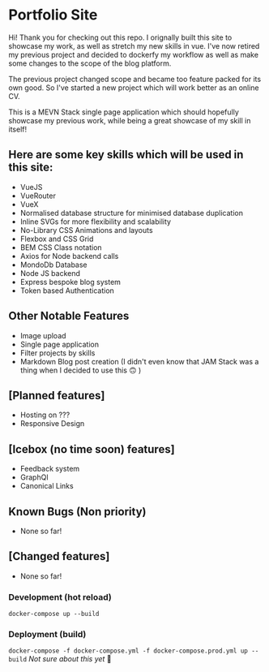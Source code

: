 # Portfolio Site

Hi! Thank you for checking out this repo.
I orignally built this site to showcase my work, as well as stretch my new skills in vue. I've now retired my previous project and decided to dockerfy my workflow as well as make some changes to the scope of the blog platform.

The previous project changed scope and became too feature packed for its own good.
So I've started a new project which will work better as an online CV.

This is a MEVN Stack single page application which should hopefully showcase my previous work, while being a great showcase of my skill in itself!

## Here are some key skills which will be used in this site:

- VueJS
- VueRouter
- VueX
- Normalised database structure for minimised database duplication
- Inline SVGs for more flexibility and scalability
- No-Library CSS Animations and layouts
- Flexbox and CSS Grid
- BEM CSS Class notation
- Axios for Node backend calls
- MondoDb Database
- Node JS backend
- Express bespoke blog system
- Token based Authentication

## Other Notable Features

- Image upload
- Single page application
- Filter projects by skills
- Markdown Blog post creation (I didn't even know that JAM Stack was a thing when I decided to use this 🙃 )

## [Planned features]

- Hosting on ???
- Responsive Design

## [Icebox (no time soon) features]

- Feedback system
- GraphQl
- Canonical Links

## Known Bugs (Non priority)

- None so far!

## [Changed features]

- None so far!

### Development (hot reload)

`docker-compose up --build`

### Deployment (build)

`docker-compose -f docker-compose.yml -f docker-compose.prod.yml up --build` _Not sure about this yet_ 🌝

